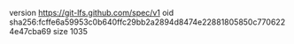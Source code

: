 version https://git-lfs.github.com/spec/v1
oid sha256:fcffe6a59953c0b640ffc29bb2a2894d8474e22881805850c7706224e47cba69
size 1035
